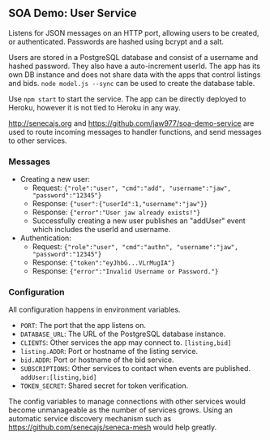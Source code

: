## SOA Demo: User Service

Listens for JSON messages on an HTTP port, allowing users to be created, or authenticated.  Passwords are hashed using bcrypt and a salt.

Users are stored in a PostgreSQL database and consist of a username and hashed password.  They also have a auto-increment userId.  The app has its own DB instance and does not share data with the apps that control listings and bids.  `node model.js --sync` can be used to create the database table.

Use `npm start` to start the service.  The app can be directly deployed to Heroku, however it is not tied to Heroku in any way.

http://senecajs.org and https://github.com/jaw977/soa-demo-service are used to route incoming messages to handler functions, and send messages to other services.

### Messages

* Creating a new user:
  * Request:  `{"role":"user", "cmd":"add", "username":"jaw", "password":"12345"}` 
  * Response: `{"user":{"userId":1,"username":"jaw"}}`
  * Response: `{"error":"User jaw already exists!"}`
  * Successfully creating a new user publishes an "addUser" event which includes the userId and username.
* Authentication:
  * Request:  `{"role":"user", "cmd":"authn", "username":"jaw", "password":"12345"}`
  * Response: `{"token":"eyJhbG...VLrMugIA"}`
  * Response: `{"error":"Invalid Username or Password."}`

### Configuration

All configuration happens in environment variables.  

* `PORT`: The port that the app listens on.
* `DATABASE_URL`: The URL of the PostgreSQL database instance.
* `CLIENTS`: Other services the app may connect to.  `[listing,bid]`
* `listing.ADDR`: Port or hostname of the listing service.
* `bid.ADDR`: Port or hostname of the bid service.
* `SUBSCRIPTIONS`: Other services to contact when events are published.  `addUser:[listing,bid]`
* `TOKEN_SECRET`: Shared secret for token verification.

The config variables to manage connections with other services would become unmanageable as the number of services grows.  Using an automatic service discovery mechanism such as https://github.com/senecajs/seneca-mesh would help greatly.
